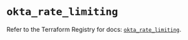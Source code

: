 # `okta_rate_limiting`

Refer to the Terraform Registry for docs: [`okta_rate_limiting`](https://registry.terraform.io/providers/okta/okta/4.11.0/docs/resources/rate_limiting).
